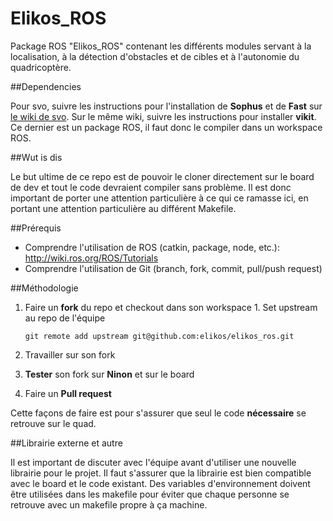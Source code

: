 Elikos_ROS
===

Package ROS "Elikos_ROS" contenant les différents modules servant à la localisation, à la détection d'obstacles et de cibles et à l'autonomie du quadricoptère.

##Dependencies

Pour svo, suivre les instructions pour l'installation de **Sophus** et de **Fast** sur [le wiki de svo](https://github.com/uzh-rpg/rpg_svo/wiki/Installation:-ROS). Sur le même wiki, suivre les instructions pour installer **vikit**. Ce dernier est un package ROS, il faut donc le compiler dans un workspace ROS.

##Wut is dis

Le but ultime de ce repo est de pouvoir le cloner directement sur le board de dev et tout le code devraient compiler sans problème. Il est donc important de porter une attention particulière à ce qui ce ramasse ici, en portant une attention particulière au différent Makefile.


##Prérequis

  - Comprendre l'utilisation de ROS (catkin, package, node, etc.): http://wiki.ros.org/ROS/Tutorials
  - Comprendre l'utilisation de Git (branch, fork, commit, pull/push request)

##Méthodologie

  1. Faire un **fork** du repo et checkout dans son workspace
	1. Set upstream au repo de l'équipe
		
		`git remote add upstream git@github.com:elikos/elikos_ros.git`
  2. Travailler sur son fork
  3. **Tester** son fork sur **Ninon** et sur le board
  4. Faire un **Pull request**
  
Cette façons de faire est pour s'assurer que seul le code **nécessaire** se retrouve sur le quad.

##Librairie externe et autre

Il est important de discuter avec l'équipe avant d'utiliser une nouvelle librairie pour le projet. Il faut s'assurer que la librairie est bien compatible avec le board et le code existant. Des variables d'environnement doivent être utilisées dans les makefile pour éviter que chaque personne se retrouve avec un makefile propre à ça machine.
